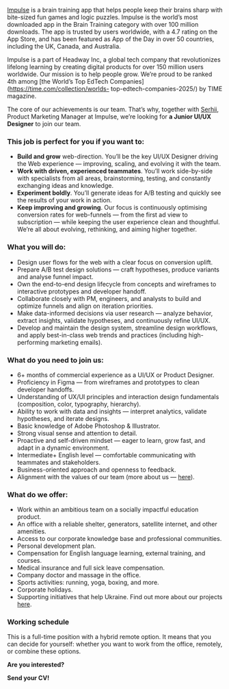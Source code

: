 [Impulse](https://impulse.onelink.me/92Ym/smm) is a brain training app that
helps people keep their brains sharp with bite-sized fun games and logic
puzzles. Impulse is the world’s most downloaded app in the Brain Training
category with over 100 million downloads. The app is trusted by users
worldwide, with a 4.7 rating on the App Store, and has been featured as App of
the Day in over 50 countries, including the UK, Canada, and Australia.

Impulse is a part of Headway Inc, a global tech company that revolutionizes
lifelong learning by creating digital products for over 150 million users
worldwide. Our mission is to help people grow. We’re proud to be ranked 4th
among [the World’s Top EdTech Сompanies](https://time.com/collection/worlds-
top-edtech-companies-2025/) by TIME magazine.

The core of our achievements is our team. That’s why, together with
[Serhii](https://www.linkedin.com/in/serhii-trotsiuk/), Product Marketing
Manager at Impulse, we’re looking for **a Junior UI/UX Designer** to join our
team.

### **This job is perfect for you if you want to:**

  * **Build and grow** web-direction. You’ll be the key UI/UX Designer driving the Web experience — improving, scaling, and evolving it with the team.
  * **Work with driven, experienced teammates**. You’ll work side-by-side with specialists from all areas, brainstorming, testing, and constantly exchanging ideas and knowledge.
  * **Experiment boldly**. You’ll generate ideas for A/B testing and quickly see the results of your work in action.
  * **Keep improving and growing**. Our focus is continuously optimising conversion rates for web-funnels — from the first ad view to subscription — while keeping the user experience clean and thoughtful. We’re all about evolving, rethinking, and aiming higher together.

### **What you will do:**

  * Design user flows for the web with a clear focus on conversion uplift.
  * Prepare A/B test design solutions — craft hypotheses, produce variants and analyse funnel impact.
  * Own the end-to-end design lifecycle from concepts and wireframes to interactive prototypes and developer handoff.
  * Collaborate closely with PM, engineers, and analysts to build and optimize funnels and align on iteration priorities.
  * Make data-informed decisions via user research — analyze behavior, extract insights, validate hypotheses, and continuously refine UI/UX.
  * Develop and maintain the design system, streamline design workflows, and apply best-in-class web trends and practices (including high-performing marketing emails).

### **What do you need to join us:**

  * 6+ months of commercial experience as a UI/UX or Product Designer.
  * Proficiency in Figma — from wireframes and prototypes to clean developer handoffs.
  * Understanding of UX/UI principles and interaction design fundamentals (composition, color, typography, hierarchy).
  * Ability to work with data and insights — interpret analytics, validate hypotheses, and iterate designs.
  * Basic knowledge of Adobe Photoshop & Illustrator.
  * Strong visual sense and attention to detail.
  * Proactive and self-driven mindset — eager to learn, grow fast, and adapt in a dynamic environment.
  * Intermediate+ English level — comfortable communicating with teammates and stakeholders.
  * Business-oriented approach and openness to feedback.
  * Alignment with the values of our team (more about us — [here](https://bit.ly/Impulse_Presentation)).

### **What do we offer:**

  * Work within an ambitious team on a socially impactful education product.
  * An office with a reliable shelter, generators, satellite internet, and other amenities.
  * Access to our corporate knowledge base and professional communities.
  * Personal development plan.
  * Compensation for English language learning, external training, and courses.
  * Medical insurance and full sick leave compensation.
  * Company doctor and massage in the office.
  * Sports activities: running, yoga, boxing, and more.
  * Corporate holidays.
  * Supporting initiatives that help Ukraine. Find out more about our projects [here](https://www.notion.so/bf73080ade3249ffb875785c1e3f868e?pvs=21).

### **Working schedule**

This is a full-time position with a hybrid remote option. It means that you
can decide for yourself: whether you want to work from the office, remotely,
or combine these options.

**Are you interested?**

**Send your CV!**